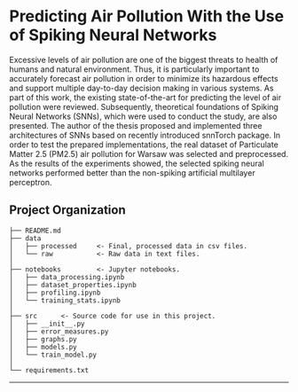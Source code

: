 Predicting Air Pollution With the Use of Spiking Neural Networks
==============================

Excessive levels of air pollution are one of the biggest 
threats to health of humans and natural environment. Thus, 
it is particularly important to accurately forecast air 
pollution in order to minimize its hazardous effects and 
support multiple day-to-day decision making in various systems. 
As part of this work, the existing state-of-the-art for 
predicting the level of air pollution were reviewed. 
Subsequently, theoretical foundations of Spiking Neural 
Networks (SNNs), which were used to conduct the study, 
are also presented. The author of the thesis proposed and 
implemented three architectures of SNNs based on recently 
introduced snnTorch package. In order to test the prepared 
implementations, the real dataset of Particulate Matter 2.5 
(PM2.5) air pollution for Warsaw was selected and preprocessed. 
As the results of the experiments showed, the selected spiking 
neural networks performed better than the non-spiking artificial 
multilayer perceptron.

Project Organization
------------

    ├── README.md
    ├── data
    │   ├── processed     <- Final, processed data in csv files.
    │   └── raw           <- Raw data in text files.
    │
    ├── notebooks         <- Jupyter notebooks.
    │   ├── data_processing.ipynb
    │   ├── dataset_properties.ipynb
    │   ├── profiling.ipynb
    │   └── training_stats.ipynb
    │
    ├── src      <- Source code for use in this project.
    │   ├── __init__.py
    │   ├── error_measures.py   
    │   ├── graphs.py   
    │   ├── models.py       
    │   └── train_model.py         
    │
    └── requirements.txt

--------
